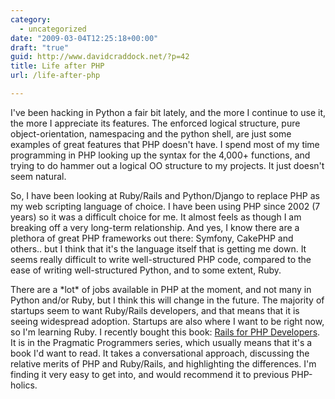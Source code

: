 ```yaml
---
category:
  - uncategorized
date: "2009-03-04T12:25:18+00:00"
draft: "true"
guid: http://www.davidcraddock.net/?p=42
title: Life after PHP
url: /life-after-php

---
```

I've been hacking in Python a fair bit lately, and the more I continue to use it, the more I appreciate its features. The enforced logical structure, pure object-orientation, namespacing and the python shell, are just some examples of great features that PHP doesn't have. I spend most of my time programming in PHP looking up the syntax for the 4,000+ functions, and trying to do hammer out a logical OO structure to my projects. It just doesn't seem natural.

So, I have been looking at Ruby/Rails and Python/Django to replace PHP as my web scripting language of choice. I have been using PHP since 2002 (7 years) so it was a difficult choice for me. It almost feels as though I am breaking off a very long-term relationship. And yes, I know there are a plethora of great PHP frameworks out there: Symfony, CakePHP and others.. but I think that it's the language itself that is getting me down. It seems really difficult to write well-structured PHP code, compared to the ease of writing well-structured Python, and to some extent, Ruby.

There are a \*lot\* of jobs available in PHP at the moment, and not many in Python and/or Ruby, but I think this will change in the future. The majority of startups seem to want Ruby/Rails developers, and that means that it is seeing widespread adoption. Startups are also where I want to be right now, so I'm learning Ruby. I recently bought this book: [Rails for PHP Developers](http://www.pragprog.com/titles/ndphpr/rails-for-php-developers). It is in the Pragmatic Programmers series, which usually means that it's a book I'd want to read. It takes a conversational approach, discussing the relative merits of PHP and Ruby/Rails, and highlighting the differences. I'm finding it very easy to get into, and would recommend it to previous PHP-holics.

